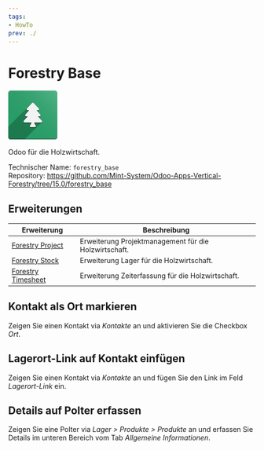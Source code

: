 ```yaml
---
tags:
- HowTo
prev: ./
---
```

# Forestry Base
![icons_odoo_forestry_base](assets/icons_odoo_forestry_base.png)

Odoo für die Holzwirtschaft.

Technischer Name: `forestry_base`\
Repository: <https://github.com/Mint-System/Odoo-Apps-Vertical-Forestry/tree/15.0/forestry_base>

## Erweiterungen

| Erweiterung                                   | Beschreibung                                          |
| --------------------------------------------- | ----------------------------------------------------- |
| [Forestry Project](Forestry%20Project.md)     | Erweiterung Projektmanagement für die Holzwirtschaft. |
| [Forestry Stock](Forestry%20Stock.md)         | Erweiterung Lager für die Holzwirtschaft.             |
| [Forestry Timesheet](Forestry%20Timesheet.md) | Erweiterung Zeiterfassung für die Holzwirtschaft.     |

## Kontakt als Ort markieren

Zeigen Sie einen Kontakt via *Kontakte* an und aktivieren Sie die Checkbox *Ort*.

## Lagerort-Link auf Kontakt einfügen

Zeigen Sie einen Kontakt via *Kontakte* an und fügen Sie den Link im Feld *Lagerort-Link* ein.

## Details auf Polter erfassen

Zeigen Sie eine Polter via *Lager > Produkte > Produkte* an und erfassen Sie Details im unteren Bereich vom Tab *Allgemeine Informationen*.